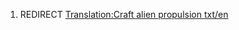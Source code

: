 1.  REDIRECT [Translation:Craft alien propulsion
    txt/en](Translation:Craft_alien_propulsion_txt/en "wikilink")
